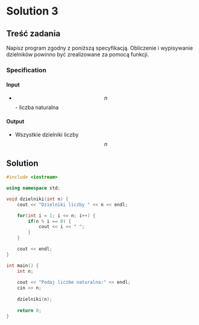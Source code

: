# Solution 3

## Treść zadania

Napisz program zgodny z poniższą specyfikacją. Obliczenie i wypisywanie dzielników powinno być zrealizowane za pomocą funkcji.

### Specification

#### Input

* $$n$$ - liczba naturalna

#### Output

* Wszystkie dzielniki liczby $$n$$ 

## Solution

```cpp
#include <iostream>

using namespace std;

void dzielniki(int n) {
    cout << "Dzielniki liczby " << n << endl;

    for(int i = 1; i <= n; i++) {
        if(n % i == 0) {
            cout << i << " ";
        }
    }

    cout << endl;
}

int main() {
    int n;
    
    cout << "Podaj liczbe naturalna:" << endl;
    cin >> n;
    
    dzielniki(n);
    
    return 0;
}
```
